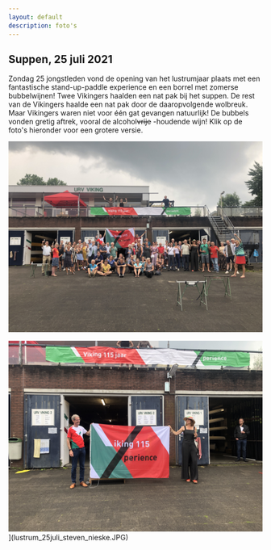 ```yaml
---
layout: default
description: foto's
---
```


## Suppen, 25 juli 2021

Zondag 25 jongstleden vond de opening van het lustrumjaar plaats met een fantastische stand-up-paddle experience en een borrel met zomerse bubbelwijnen! Twee Vikingers haalden een nat pak bij het suppen. De rest van de Vikingers haalde een nat pak door de daaropvolgende wolbreuk. Maar Vikingers waren niet voor één gat gevangen natuurlijk! De bubbels vonden gretig aftrek, vooral de alcohol~~vrije~~ -houdende wijn! Klik op de foto's hieronder voor een grotere versie.

[![](lustrum_25juli_groepsfoto.JPG)](lustrum_25juli_groepsfoto.JPG)

![](lustrum_25juli_steven_nieske.JPG)](lustrum_25juli_steven_nieske.JPG)










